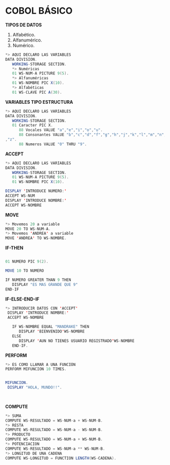 # COBOL BÁSICO



**TIPOS DE DATOS**

1. Alfabético.
2. Alfanumérico.
3. Numérico.



```java
*> AQUI DECLARO LAS VARIABLES
DATA DIVISION.
   WORKING-STORAGE SECTION.
   *> Numéricas
   01 WS-NUM-A PICTURE 9(5).
   *> Alfanuméricas
   01 WS-NOMBRE PIC X(10).
   *> Alfabéticas
   01 WS-CLAVE PIC A(30).

```

**VARIABLES TIPO ESTRUCTURA**
```java
*> AQUI DECLARO LAS VARIABLES
DATA DIVISION.
   WORKING-STORAGE SECTION.
   01 Caracter PIC X.
      88 Vocales VALUE "a","e","i","o","u".
      88 Consonantes VALUE "b","c","d","f","g","h","j","k","l","m","n","p","q","r","s","t","v","w","x","y"
,"z".
      88 Numeros VALUE "0" THRU "9".
```



**ACCEPT**

```java
*> AQUI DECLARO LAS VARIABLES
DATA DIVISION.
   WORKING-STORAGE SECTION.
   01 WS-NUM-A PICTURE 9(5).
   01 WS-NOMBRE PIC X(10).

DISPLAY 'INTRODUCE NUMERO:'
ACCEPT WS-NUM
DISPLAY 'INTRODUCE NOMBRE:'
ACCEPT WS-NOMBRE
```


**MOVE**
```java
*> Movemos 20 a variable
MOVE 20 TO WS-NUM-A.
*> Movemos 'ANDREA' a variable
MOVE 'ANDREA' TO WS-NOMBRE.
```

**IF-THEN**

```java

01 NUMERO PIC 9(2).

MOVE 10 TO NUMERO

IF NUMERO GREATER THAN 9 THEN
   DISPLAY "ES MAS GRANDE QUE 9"
END-IF
```

**IF-ELSE-END-IF**

```java
*> INTRODUCIR DATOS CON 'ACCEPT'
 DISPLAY 'INTRODUCE NOMBRE:'
 ACCEPT WS-NOMBRE

   IF WS-NOMBRE EQUAL "MANDRAKE" THEN
      DISPLAY 'BIENVENIDO'WS-NOMBRE
   ELSE
      DISPLAY 'AUN NO TIENES USUARIO REGISTRADO'WS-NOMBRE
   END-IF.
 ```

**PERFORM**
```java
*> ES COMO LLAMAR A UNA FUNCIÓN
PERFORM MIFUNCION 10 TIMES.


MIFUNCION.
 DISPLAY "HOLA, MUNDO!!".
  
 
 ```


**COMPUTE**
```java
*> SUMA
COMPUTE WS-RESULTADO = WS-NUM-a + WS-NUM-B.
*> RESTA
COMPUTE WS-RESULTADO = WS-NUM-a - WS-NUM-B.
*> PRODUCTO
COMPUTE WS-RESULTADO = WS-NUM-a + WS-NUM-B.
*> POTENCIACION
COMPUTE WS-RESULTADO = WS-NUM-a ** WS-NUM-B.
*> LONGITUD DE UNA CADENA
COMPUTE WS-LONGITUD = FUNCTION LENGTH(WS-CADENA).
 ```
